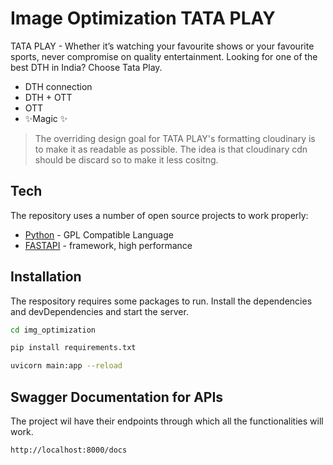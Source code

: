 # Image Optimization TATA PLAY

TATA PLAY - Whether it’s watching your favourite shows or your favourite sports, never compromise on quality entertainment. Looking for one of the best DTH in India? Choose Tata Play.

- DTH connection
- DTH + OTT
-  OTT
- ✨Magic ✨

> The overriding design goal for TATA PLAY's
> formatting cloudinary is to make it as readable
> as possible. The idea is that cloudinary cdn should
> be discard so to make it less cositng.


## Tech

The repository uses a number of open source projects to work properly:

- [Python](https://www.python.org/downloads/source/) - GPL Compatible Language
- [FASTAPI](https://fastapi.tiangolo.com/) - framework, high performance


## Installation

The respository requires some packages to run.
Install the dependencies and devDependencies and start the server.

```sh
cd img_optimization
```

```sh
pip install requirements.txt
```

```sh
uvicorn main:app --reload
```

## Swagger Documentation for APIs

The project wil have their endpoints through which all the functionalities will work.

```shell
http://localhost:8000/docs
```





